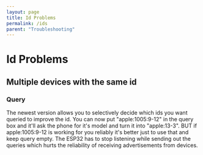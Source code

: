 ```yaml
---
layout: page
title: Id Problems
permalink: /ids
parent: "Troubleshooting"
---
```


# Id Problems

## Multiple devices with the same id

### Query

The newest version allows you to selectively decide which ids you want queried to improve the id.  You can now put "apple:1005:9-12" in the query box and it'll ask the phone for it's model and turn it into "apple:13-3".  BUT if apple:1005:9-12 is working for you reliably it's better just to use that and keep query empty.  The ESP32 has to stop listening while sending out the queries which hurts the reliability of receiving advertisements from devices.
